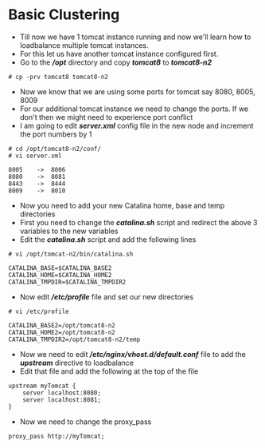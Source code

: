 # Basic Clustering

- Till now we have 1 tomcat instance running and now we'll learn how to loadbalance multiple tomcat instances.
- For this let us have another tomcat instance configured first.
- Go to the ***/opt*** directory and copy ***tomcat8*** to ***tomcat8-n2***

```
# cp -prv tomcat8 tomcat8-n2
```

- Now we know that we are using some ports for tomcat say 8080, 8005, 8009
- For our additional tomcat instance we need to change the ports. If we don't then we might need to experience port conflict
- I am going to edit ***server.xml*** config file in the new node and increment the port numbers by 1

```
# cd /opt/tomcat8-n2/conf/
# vi server.xml

8005	->	8006
8080	->	8081
8443	->	8444
8009	->	8010
```

- Now you need to add your new Catalina home, base and temp directories
- First you need to change the ***catalina.sh*** script and redirect the above 3 variables to the new variables
- Edit the ***catalina.sh*** script and add the following lines

```
# vi /opt/tomcat-n2/bin/catalina.sh

CATALINA_BASE=$CATALINA_BASE2
CATALINA_HOME=$CATALINA_HOME2
CATALINA_TMPDIR=$CATALINA_TMPDIR2
```

- Now edit ***/etc/profile*** file and set our new directories

```
# vi /etc/profile

CATALINA_BASE2=/opt/tomcat8-n2
CATALINA_HOME2=/opt/tomcat8-n2
CATALINA_TMPDIR2=/opt/tomcat8-n2/temp
```

- Now we need to edit ***/etc/nginx/vhost.d/default.conf*** file to add the ***upstream*** directive to loadbalance
- Edit that file and add the following at the top of the file

```
upstream myTomcat {
	server localhost:8080;
	server localhost:8081;
}
```

- Now we need to change the proxy_pass

```
proxy_pass http://myTomcat;
```
